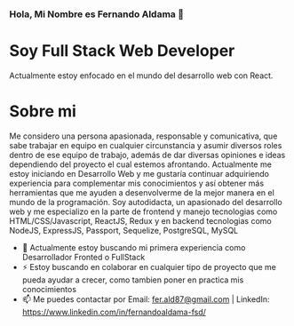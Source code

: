 ### Hola, Mi Nombre es Fernando Aldama 👋

# Soy Full Stack Web Developer

Actualmente estoy enfocado en el mundo del desarrollo web con React.

# Sobre mi

Me considero una persona apasionada, responsable y comunicativa, que sabe trabajar en equipo en cualquier circunstancia y asumir diversos roles dentro de ese equipo de trabajo, además de dar diversas opiniones e ideas dependiendo del proyecto el cual estemos afrontando.
Actualmente me estoy iniciando en Desarrollo Web y me gustaría
continuar adquiriendo experiencia para complementar mis conocimientos
y así obtener más herramientas que me ayuden a desenvolverme de la
mejor manera en el mundo de la programación.
Soy autodidacta, un apasionado del desarrollo web y me especializo en
la parte de frontend y manejo tecnologias como
HTML/CSS/Javascript, ReactJS, Redux
y en backend tecnologias como
NodeJS, ExpressJS, Passport, Sequelize, PostgreSQL, MySQL

- 🔭 Actualmente estoy buscando mi primera experiencia como Desarrollador Fronted o FullStack
- ⚡ Estoy buscando en colaborar en cualquier tipo de proyecto que me pueda ayudar a crecer, como tambien poner en practica mis conocimientos
- 📫 Me puedes contactar por Email: fer.ald87@gmail.com | LinkedIn: https://www.linkedin.com/in/fernandoaldama-fsd/
